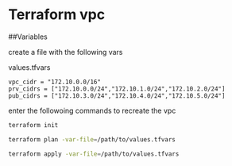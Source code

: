 # Terraform vpc

##Variables

create a file with the following vars 

values.tfvars
```
vpc_cidr = "172.10.0.0/16"
prv_cidrs = ["172.10.0.0/24","172.10.1.0/24","172.10.2.0/24"]
pub_cidrs = ["172.10.3.0/24","172.10.4.0/24","172.10.5.0/24"]
```
enter the followoing commands to recreate the vpc

```bash
terraform init

terraform plan -var-file=/path/to/values.tfvars

terraform apply -var-file=/path/to/values.tfvars
```
